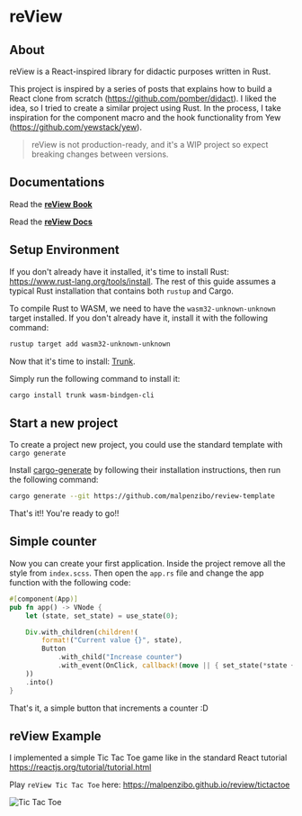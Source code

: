 # reView

## About
reView is a React-inspired library for didactic purposes written in Rust.


This project is inspired by a series of posts that explains how to build a React clone from scratch (https://github.com/pomber/didact). I liked the idea, so I tried to create a similar project using Rust.
In the process, I take inspiration for the component macro and the hook functionality from Yew (https://github.com/yewstack/yew).

> reView is not production-ready, and it's a WIP project so expect breaking changes between versions.

## Documentations

Read the [**reView Book**](https://malpenzibo.github.io/review)

Read the [**reView Docs**](https://docs.rs/review/latest/review/)

## Setup Environment

If you don't already have it installed, it's time to install Rust: <https://www.rust-lang.org/tools/install>.
The rest of this guide assumes a typical Rust installation that contains both `rustup` and Cargo.

To compile Rust to WASM, we need to have the `wasm32-unknown-unknown` target installed.
If you don't already have it, install it with the following command:

```bash
rustup target add wasm32-unknown-unknown
```

Now that it's time to install: [Trunk](https://trunkrs.dev/).

Simply run the following command to install it:

```bash
cargo install trunk wasm-bindgen-cli
```

## Start a new project

To create a project new project, you could use the standard template with `cargo generate`

Install [cargo-generate](https://github.com/cargo-generate/cargo-generate) by following their installation instructions, then run the following command:

```bash
cargo generate --git https://github.com/malpenzibo/review-template
```

That's it!! You're ready to go!!

## Simple counter
Now you can create your first application. Inside the project remove all the style from `index.scss`. Then open the `app.rs` file and change the app function with the following code:

```rust
#[component(App)]
pub fn app() -> VNode {
    let (state, set_state) = use_state(0);

    Div.with_children(children!(
        format!("Current value {}", state),
        Button
            .with_child("Increase counter")
            .with_event(OnClick, callback!(move || { set_state(*state + 1) }))
    ))
    .into()
}
```

That's it, a simple button that increments a counter :D

## reView Example
I implemented a simple Tic Tac Toe game like in the standard React tutorial https://reactjs.org/tutorial/tutorial.html

Play `reView Tic Tac Toe` here: https://malpenzibo.github.io/review/tictactoe

![Tic Tac Toe](https://raw.githubusercontent.com/MalpenZibo/review/gh-pages/tictactoe/assets/tictactoe.gif)